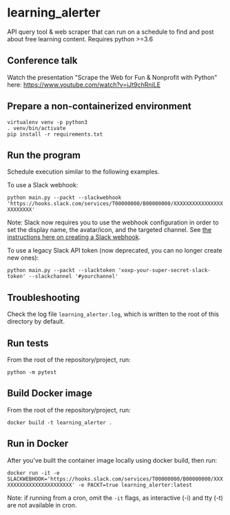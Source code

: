 # learning_alerter
API query tool & web scraper that can run on a schedule to find and post about free learning content. Requires python >=3.6 

## Conference talk
Watch the presentation "Scrape the Web for Fun & Nonprofit with Python" here: https://www.youtube.com/watch?v=iJt9chRniLE 

## Prepare a non-containerized environment
```
virtualenv venv -p python3
. venv/bin/activate
pip install -r requirements.txt
```

## Run the program
Schedule execution similar to the following examples.

To use a Slack webhook:

`python main.py --packt --slackwebhook 'https://hooks.slack.com/services/T00000000/B00000000/XXXXXXXXXXXXXXXXXXXXXXXX'`

Note: Slack now requires you to use the webhook configuration in order to set the display name, the avatar/icon, and the targeted channel. See [the instructions here on creating a Slack webhook](https://api.slack.com/messaging/webhooks).

To use a legacy Slack API token (now deprecated, you can no longer create new ones):

`python main.py --packt --slacktoken 'xoxp-your-super-secret-slack-token' --slackchannel '#yourchannel'`

## Troubleshooting
Check the log file `learning_alerter.log`, which is written to the root of this directory by default.

## Run tests
From the root of the repository/project, run:

`python -m pytest`

## Build Docker image
From the root of the repository/project, run:

`docker build -t learning_alerter .`

## Run in Docker
After you've built the container image locally using docker build, then run:

`docker run -it -e SLACKWEBHOOK='https://hooks.slack.com/services/T00000000/B00000000/XXXXXXXXXXXXXXXXXXXXXXXX' -e PACKT=true learning_alerter:latest`

Note: if running from a cron, omit the `-it` flags, as interactive (-i) and tty (-t) are not available in cron.

